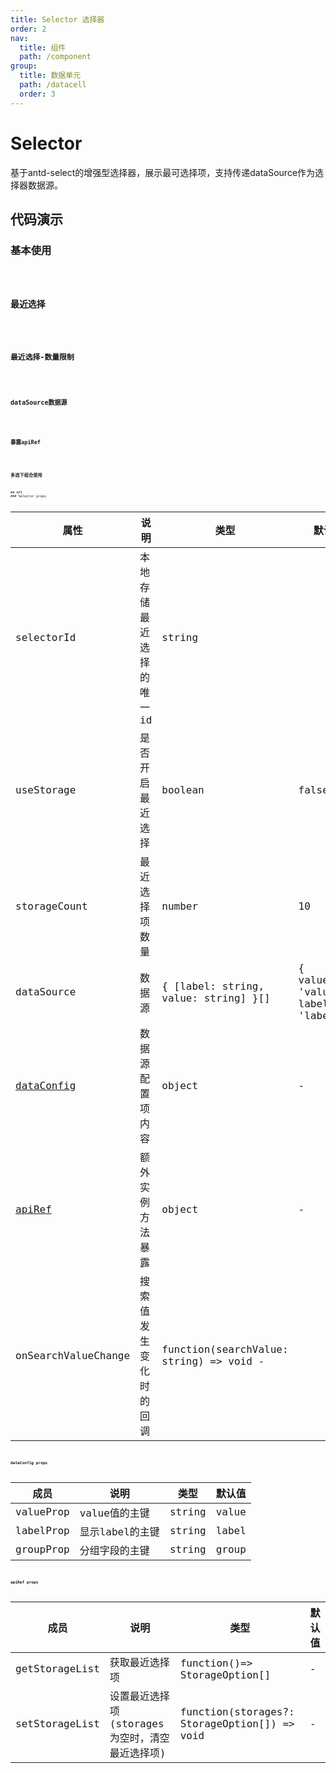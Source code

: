 ```yaml
---
title: Selector 选择器
order: 2
nav:
  title: 组件
  path: /component
group:
  title: 数据单元
  path: /datacell
  order: 3
---
```


# Selector
基于antd-select的增强型选择器，展示最可选择项，支持传递dataSource作为选择器数据源。

## 代码演示

### 基本使用
<code src="./demo/demo1.tsx" />

### 最近选择
<code src="./demo/demo2.tsx" />

### 最近选择-数量限制
<code src="./demo/demo3.tsx" />

### dataSource数据源
<code src="./demo/demo4.tsx" />

### 暴露apiRef
<code src="./demo/demo5.tsx" />

### 多选下组合使用
<code src="./demo/demo6.tsx" />
## API
### Selector props

| 属性                                       | 说明                     | 类型                                            | 默认值                                     |
| ------------------------------------------ | ------------------------ | ----------------------------------------------- | ------------------------------------------ |
| selectorId                                 | 本地存储最近选择的唯一id | string                                          |                                            |
| useStorage                                 | 是否开启最近选择         | boolean                                         | false                                      |
| storageCount                               | 最近选择项数量           | number                                          | 10                                         |
| dataSource                                 | 数据源                   | { [label: string, value: string] }[]            | { valueProp: 'value', labelProp: 'label' } |
| <a href="#dataconfig-props">dataConfig</a> | 数据源配置项内容         | object                                          | -                                          |
| <a href="#apiref-props">apiRef</a>         | 额外实例方法暴露         | object                                          | -                                          |
| onSearchValueChange                        | 搜索值发生变化时的回调   | function(searchValue: string) => void         - |                                            |

### dataConfig props 

| 成员      | 说明            | 类型   | 默认值 |
| --------- | --------------- | ------ | ------ |
| valueProp | value值的主键   | string | value  |
| labelProp | 显示label的主键 | string | label  |
| groupProp | 分组字段的主键  | string | group  |

### apiRef props 

| 成员           | 说明                                           | 类型                                         | 默认值 |
| -------------- | ---------------------------------------------- | -------------------------------------------- | ------ |
| getStorageList | 获取最近选择项                                 | function()=> StorageOption[]                 | -      |
| setStorageList | 设置最近选择项(storages为空时，清空最近选择项) | function(storages?: StorageOption[]) => void | -      |
